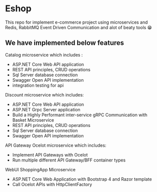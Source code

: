 # Eshop
This repo for implement e-commerce project using microservices and  Redis, RabbitMQ Event Driven Communication and alot of beaty tools 😁 
## We have implemented below features
Catalog microservice which includes :
* ASP.NET Core Web API application
* REST API principles, CRUD operations
* Sql Server database connection 
* Swagger Open API implementation
* integration testing for api

Discount microservice which includes:
* ASP.NET Core Web API application
* ASP.NET Grpc Server application
* Build a Highly Performant inter-service gRPC Communication with Basket Microservice
* REST API principles, CRUD operations
* Sql Server database connection 
* Swagger Open API implementation

API Gateway Ocelot microservice which includes:
* Implement API Gateways with Ocelot
* Run multiple different API Gateway/BFF container types

WebUI ShoppingApp Microservice
* ASP.NET Core Web Application with Bootstrap 4 and Razor template
* Call Ocelot APIs with HttpClientFactory
